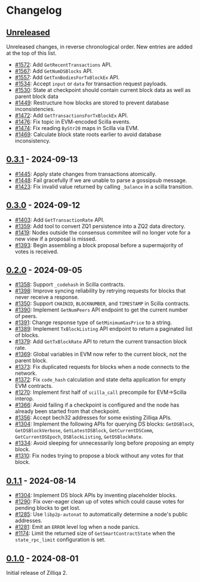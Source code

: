 # Changelog

## [Unreleased]

Unreleased changes, in reverse chronological order. New entries are added at the top of this list.

- [#1572](https://github.com/Zilliqa/zq2/pull/1572): Add `GetRecentTransactions` API.
- [#1567](https://github.com/Zilliqa/zq2/pull/1567): Add `GetNumDSBlocks` API.
- [#1557](https://github.com/Zilliqa/zq2/pull/1557): Add `GetTxnBodiesForTxBlockEx` API.
- [#1534](https://github.com/Zilliqa/zq2/pull/1534): Accept `input` or `data` for transaction request payloads.
- [#1530](https://github.com/Zilliqa/zq2/pull/1530): State at checkpoint should contain current block data as well as parent block data
- [#1449](https://github.com/Zilliqa/zq2/pull/1449): Restructure how blocks are stored to prevent database inconsistencies.
- [#1472](https://github.com/Zilliqa/zq2/pull/1472): Add `GetTransactionsForTxBlockEx` API.
- [#1476](https://github.com/Zilliqa/zq2/pull/1476): Fix topic in EVM-encoded Scilla events.
- [#1474](https://github.com/Zilliqa/zq2/pull/1474): Fix reading `ByStr20` maps in Scilla via EVM.
- [#1469](https://github.com/Zilliqa/zq2/pull/1469): Calculate block state roots earlier to avoid database inconsistency.

## [0.3.1] - 2024-09-13

- [#1445](https://github.com/Zilliqa/zq2/pull/1445): Apply state changes from transactions atomically.
- [#1448](https://github.com/Zilliqa/zq2/pull/1448): Fail gracefully if we are unable to parse a gossipsub message.
- [#1423](https://github.com/Zilliqa/zq2/pull/1423): Fix invalid value returned by calling `_balance` in a scilla transition.

## [0.3.0] - 2024-09-12

- [#1403](https://github.com/Zilliqa/zq2/pull/1403): Add `GetTransactionRate` API.
- [#1359](https://github.com/Zilliqa/zq2/pull/1359): Add tool to convert ZQ1 persistence into a ZQ2 data directory.
- [#1419](https://github.com/Zilliqa/zq2/pull/1419): Nodes outside the consensus commitee will no longer vote for a new view if a proposal is missed.
- [#1393](https://github.com/Zilliqa/zq2/pull/1393): Begin assembling a block proposal before a supermajority of votes is received.

## [0.2.0] - 2024-09-05

- [#1358](https://github.com/Zilliqa/zq2/pull/1358): Support `_codehash` in Scilla contracts.
- [#1398](https://github.com/Zilliqa/zq2/pull/1398): Improve syncing reliability by retrying requests for blocks that never receive a response.
- [#1350](https://github.com/Zilliqa/zq2/pull/1350): Support `CHAINID`, `BLOCKNUMBER`, and `TIMESTAMP` in Scilla contracts.
- [#1390](https://github.com/Zilliqa/zq2/pull/1390): Implement `GetNumPeers` API endpoint to get the current number of peers.
- [#1391](https://github.com/Zilliqa/zq2/pull/1391): Change response type of `GetMinimumGasPrice` to a string.
- [#1389](https://github.com/Zilliqa/zq2/pull/1389): Implement `TxBlockListing` API endpoint to return a paginated list of blocks.
- [#1379](https://github.com/Zilliqa/zq2/pull/1379): Add `GetTxBlockRate` API to return the current transaction block rate.
- [#1369](https://github.com/Zilliqa/zq2/pull/1369): Global variables in EVM now refer to the current block, not the parent block.
- [#1373](https://github.com/Zilliqa/zq2/pull/1373): Fix duplicated requests for blocks when a node connects to the network.
- [#1372](https://github.com/Zilliqa/zq2/pull/1372): Fix `code_hash` calculation and state delta application for empty EVM contracts.
- [#1270](https://github.com/Zilliqa/zq2/pull/1270): Implement first half of `scilla_call` precompile for EVM->Scilla interop.
- [#1366](https://github.com/Zilliqa/zq2/pull/1366): Avoid failing if a checkpoint is configured and the node has already been started from that checkpoint.
- [#1356](https://github.com/Zilliqa/zq2/pull/1356): Accept bech32 addresses for some existing Zilliqa APIs.
- [#1304](https://github.com/Zilliqa/zq2/pull/1304): Implement the following APIs for querying DS blocks: `GetDSBlock`, `GetDSBlockVerbose`, `GetLatestDSBlock`, `GetCurrentDSComm`, `GetCurrentDSEpoch`, `DSBlockListing`, `GetDSBlockRate`.
- [#1334](https://github.com/Zilliqa/zq2/pull/1334): Avoid sleeping for unnecessarily long before proposing an empty block.
- [#1310](https://github.com/Zilliqa/zq2/pull/1310): Fix nodes trying to propose a block without any votes for that block.

## [0.1.1] - 2024-08-14

- [#1304](https://github.com/Zilliqa/zq2/pull/1304): Implement DS block APIs by inventing placeholder blocks.
- [#1290](https://github.com/Zilliqa/zq2/pull/1281): Fix over-eager clean up of votes which could cause votes for pending blocks to get lost.
- [#1285](https://github.com/Zilliqa/zq2/pull/1285): Use `libp2p-autonat` to automatically determine a node's public addresses.
- [#1281](https://github.com/Zilliqa/zq2/pull/1281): Emit an `ERROR` level log when a node panics.
- [#1174](https://github.com/Zilliqa/zq2/pull/1174): Limit the returned size of `GetSmartContractState` when the `state_rpc_limit` configuration is set.

## [0.1.0] - 2024-08-01

Initial release of Zilliqa 2.

[unreleased]: https://github.com/zilliqa/zq2/compare/v0.3.1...HEAD
[0.3.1]: https://github.com/zilliqa/zq2/compare/v0.3.0...v0.3.1
[0.3.0]: https://github.com/zilliqa/zq2/compare/v0.2.0...v0.3.0
[0.2.0]: https://github.com/zilliqa/zq2/compare/v0.1.1...v0.2.0
[0.1.1]: https://github.com/zilliqa/zq2/compare/v0.1.0...v0.1.1
[0.1.0]: https://github.com/zilliqa/zq2/releases/tag/v0.1.0
